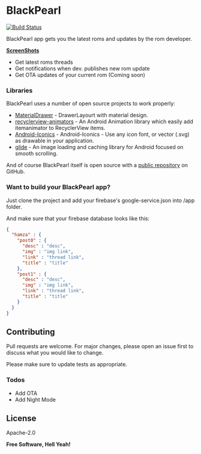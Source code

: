 # BlackPearl 

[![Build Status](https://travis-ci.com/YahiaAngelo/BlackPearl.svg?branch=master)](https://github.com/YahiaAngelo/BlackPearl)

BlackPearl app gets you the latest roms and updates by the rom developer.

**[ScreenShots](https://imgur.com/a/OErKsuM)**

  - Get latest roms threads
  - Get notifications when dev. publishes new rom update
  - Get OTA updates of your current rom (Coming soon)

### Libraries

BlackPearl uses a number of open source projects to work properly:

* [MaterialDrawer](https://github.com/mikepenz/MaterialDrawer) - DrawerLayourt with material design.
* [recyclerview-animators](https://github.com/wasabeef/recyclerview-animators) - An Android Animation library which easily add itemanimator to RecyclerView items.
* [Android-Iconics](https://github.com/mikepenz/Android-Iconics) - Android-Iconics - Use any icon font, or vector (.svg) as drawable in your application. 
* [glide](https://github.com/bumptech/glide) - An image loading and caching library for Android focused on smooth scrolling.

And of course BlackPearl itself is open source with a [public repository](https://github.com/YahiaAngelo/BlackPearl) on GitHub.

### Want to build your BlackPearl app?

Just clone the project and add your firebase's google-service.json into /app folder.

And make sure that your firebase database looks like this:

```json
{
  "hamza" : {
    "post0" : {
      "desc" : "desc",
      "img" : "img link",
      "link" : "thread link",
      "title" : "title"
    },
    "post1" : {
      "desc" : "desc",
      "img" : "img link",
      "link" : "thread link",
      "title" : "title"
    }
  }
}
```


## Contributing
Pull requests are welcome. For major changes, please open an issue first to discuss what you would like to change.

Please make sure to update tests as appropriate.

### Todos

 - Add OTA 
 - Add Night Mode

License
----

Apache-2.0


**Free Software, Hell Yeah!**
